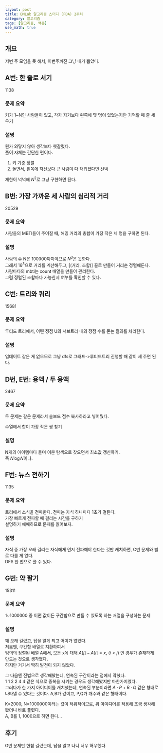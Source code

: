```yaml
---
layout: post
title: DMLab 알고리즘 스터디 (FDA) 2주차
category: 알고리즘
tags: [알고리즘, 백준]
use_math: true
---
```


## 개요

저번 주 모임을 못 해서, 이번주까진 그냥 내가 뽑았다.

## A번: 한 줄로 서기

<boj-elem>1138</boj-elem>

### 문제 요약

키가 1~N인 사람들이 있고, 각자 자기보다 왼쪽에 몇 명이 있었는지만 기억할 때 줄 세우기

### 설명

뭔가 와닿지 않아 생각보다 헷갈렸다.  
풀이 자체는 간단한 편이다.  

1. 키 기준 정렬
2. 돌면서, 왼쪽에 자신보다 큰 사람이 다 채워졌다면 선택

제한이 넉넉해 $N^2$로 그냥 구현하면 된다.

## B번: 가장 가까운 세 사람의 심리적 거리

<boj-elem>20529</boj-elem>

### 문제 요약

사람들의 MBTI들이 주어질 때, 해밍 거리의 총합이 가장 작은 세 명을 구하면 된다.  

### 설명

사람의 수 N은 100000까지이므로 $N^3$은 못한다.  
그래서 $16^3$으로 거리를 계산해두고, [(거리, 조합)] 꼴로 만들어 거리순 정렬해둔다.  
사람마다의 mbti는 count 배열을 만들어 관리한다.  
그럼 정렬된 조합마다 가능한지 여부를 확인할 수 있다.

## C번: 트리와 쿼리

<boj-elem>15681</boj-elem>

### 문제 요약

루티드 트리에서, 어떤 정점 U의 서브트리 내의 정점 수를 묻는 질의를 처리한다.  

### 설명

업데이트 같은 게 없으므로 그냥 dfs로 그래프->루티드트리 진행할 때 같이 세 주면 된다.

## D번, E번: 용액 / 두 용액

<boj-elem>2467</boj-elem>

### 문제 요약

두 문제는 같은 문제라서 솔브드 점수 복사하라고 넣어뒀다.  

수열에서 합이 가장 작은 쌍 찾기

### 설명

N개의 아이템마다 돌며 이분 탐색으로 찾으면서 최소값 갱신하기.  
즉 $N \log{N}$이다.

## F번: 뉴스 전하기

<boj-elem>1135</boj-elem>

### 문제 요약

트리에서 소식을 전파한다. 전파는 자식 하나마다 1초가 걸린다.  
가장 빠르게 전파할 때 걸리는 시간를 구하기  
설명하기 애매하므로 문제를 읽어보자.

### 설명

자식 중 가장 오래 걸리는 자식에게 먼저 전파해야 한다는 것만 캐치하면, C번 문제와 별로 다를 게 없다.  
DFS 한 번으로 풀 수 있다.

## G번: 약 팔기

<boj-elem>15311</boj-elem>

### 문제 요약

1~1000000 중 어떤 값이든 구간합으로 만들 수 있도록 하는 배열을 구성하는 문제

### 설명

꽤 오래 걸렸고, 답을 알게 되고 어이가 없었다.  
처음엔, 구간합 배열로 치환하여서  
임의의 정렬된 배열 A에서, 모든 x에 대해 $A[j] - A[i] = x$, $(i<j)$ 인 경우가 존재하게 만드는 것으로 생각했다.  
하지만 거기서 딱히 발전이 되지 않았다.

그 다음엔 진법으로 생각해봤는데, 연속된 구간이라는 점에서 막혔다.  
1 1 2 2 4 4 같은 식으로 중복을 시키는 경우도 생각해봤지만 마찬가지였다.  
그러다가 한 가지 아이디어를 캐치했는데, 연속된 부분이라면 $A \cdot P + B \cdot Q$ 같은 형태로 나타낼 수 있다는 것이다. A,B가 값이고, P,Q가 개수와 같은 형태이다.

K=2000, N=1000000이라는 값이 작위적이므로, 위 아이디어를 적용해 조금 생각해봤더니 바로 풀렸다.  
A, B를 1, 1000으로 하면 된다...

## 후기

G번 문제만 한참 걸렸는데, 답을 알고 나니 너무 허무했다.
